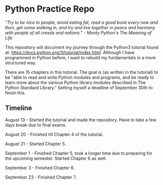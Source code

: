# Python Practice Repo

*"Try to be nice to people, avoid eating fat, read a good book every now and then, get some walking in, and try and live together in peace and harmony with people of all creeds and nations." - Monty Python's The Meaning of Life*

This repository will document my journey through the Python3 tutorial found at: https://docs.python.org/3/tutorial/index.html. 
Although I have programmed in Python before, I want to rebuild my fundamentals in a more structured way. 

There are 15 chapters in this tutorial. The goal is (as written in the tutorial) to be "able to read and write Python modules and programs, and be ready to learn more about the various Python library modules described in The Python Standard Library." Setting myself a deadline of September 30th to finish this.

## Timeline

August 13 - Started the tutorial and made the repository. Have to take a few days break due to final exams.

August 20 - Finished till Chapter 4 of the tutorial.

August 21 - Started Chapter 5.

September 1 - Finished Chapter 5, took a longer time due to preparing for the upcoming semester. Started Chapter 6 as well.

September 3 - Finished Chapter 6.

September 23 - Finished Chapter 7.
